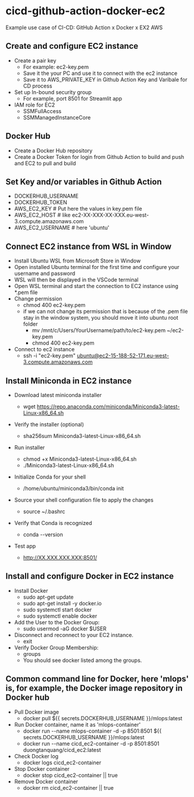 # cicd-github-action-docker-ec2
Example use case of CI-CD: GitHub Action x Docker x EX2 AWS 

## Create and configure EC2 instance
- Create a pair key
    - For example: ec2-key.pem
    - Save it the your PC and use it to connect with the ec2 instance
    - Save it to AWS_PRIVATE_KEY in Github Action Key and Varibale for CD process
- Set up In-bound security group
    - For example, port 8501 for Streamlit app
- IAM role for EC2
    - SSMFullAccess
    - SSMManagedInstanceCore

## Docker Hub
- Create a Docker Hub repository
- Create a Docker Token for login from Github Action to build and push and EC2 to pull and build

## Set Key and/or variables in Github Action
- DOCKERHUB_USERNAME
- DOCKERHUB_TOKEN
- AWS_EC2_KEY # Put here the values in key.pem file
- AWS_EC2_HOST # like ec2-XX-XXX-XX-XXX.eu-west-3.compute.amazonaws.com
- AWS_EC2_USERNAME # here 'ubuntu'


## Connect EC2 instance from WSL in Window
- Install Ubuntu WSL from Microsoft Store in Window
- Open installed Ubuntu terminal for the first time and configure your username and password
- WSL will then be displayed in the VSCode terminal
- Open WSL terminal and start the connection to EC2 instance using *.pem file
- Change permission
    - chmod 400 ec2-key.pem
    - if we can not change its permission that is because of the .pem file stay in the window system, you should move it into ubuntu root folder
        - mv /mnt/c/Users/YourUsername/path/to/ec2-key.pem ~/ec2-key.pem
        - chmod 400 ec2-key.pem
- Connect to ec2 instance
    - ssh -i "ec2-key.pem" ubuntu@ec2-15-188-52-171.eu-west-3.compute.amazonaws.com

## Install Miniconda in EC2 instance
- Download latest miniconda installer
    - wget https://repo.anaconda.com/miniconda/Miniconda3-latest-Linux-x86_64.sh
- Verify the installer (optional)
    - sha256sum Miniconda3-latest-Linux-x86_64.sh
- Run installer
    - chmod +x Miniconda3-latest-Linux-x86_64.sh
    - ./Miniconda3-latest-Linux-x86_64.sh
- Initialize Conda for your shell
    - /home/ubuntu/miniconda3/bin/conda init
- Source your shell configuration file to apply the changes
    - source ~/.bashrc
- Verify that Conda is recognized
    - conda --version

- Test app
    - http://XX.XXX.XXX.XXX:8501/

## Install and configure Docker in EC2 instance
- Install Docker
    - sudo apt-get update
    - sudo apt-get install -y docker.io
    - sudo systemctl start docker
    - sudo systemctl enable docker
- Add the User to the Docker Group:
    - sudo usermod -aG docker $USER
- Disconnect and reconnect to your EC2 instance.
    - exit
- Verify Docker Group Membership:
    - groups
    - You should see docker listed among the groups.

## Common command line for Docker, here 'mlops' is, for example, the Docker image repository in Docker hub 
- Pull Docker image
    - docker pull ${{ secrets.DOCKERHUB_USERNAME }}/mlops:latest
- Run Docker container, name it as 'mlops-container'
    - docker run --name mlops-container -d -p 8501:8501 ${{ secrets.DOCKERHUB_USERNAME }}/mlops:latest
    - docker run --name cicd_ec2-container -d -p 8501:8501 duongtanquang/cicd_ec2:latest
- Check Docker log
    - docker logs cicd_ec2-container
- Stop Docker container
    - docker stop cicd_ec2-container || true
- Remove Docker container
    - docker rm cicd_ec2-container || true
